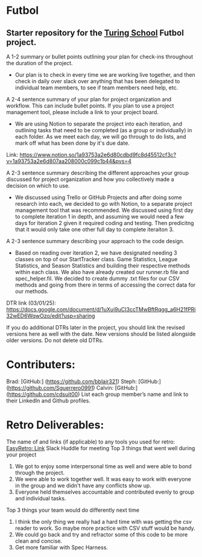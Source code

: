 # Futbol

## Starter repository for the [Turing School](https://turing.edu/) Futbol project.

A 1-2 summary or bullet points outlining your plan for check-ins throughout the duration of the project.
- Our plan is to check in every time we are working live together, and then check in daily over slack over anything that has been delegated to individual team members, to see if team members need help, etc.  

A 2-4 sentence summary of your plan for project organization and workflow. This can include bullet points. If you plan to use a project management tool, please include a link to your project board.
- We are using Notion to separate the project into each iteration, and outlining tasks that need to be completed (as a group or individually) in each folder. As we meet each day, we will go through to do lists, and mark off what has been done by it's due date.

Link: https://www.notion.so/1a93753a2e6d80cdbd9fc8d45512cf3c?v=1a93753a2e6d807aa208000c099c1b44&pvs=4

A 2-3 sentence summary describing the different approaches your group discussed for project organization and how you collectively made a decision on which to use.
- We discussed using Trello or GitHub Projects and after doing some research into each, we decided to go with Notion, to a separate project management tool that was recommended. We discussed using first day to complete iteration 1 in depth, and assuming we would need a few days for iteration 2 given it required coding and testing. Then predicitng that it would only take one other full day to complete iteraiton 3.

A 2-3 sentence summary describing your approach to the code design.
- Based on reading over iteration 2, we have designated needing 3 classes on top of our StartTracker class. Game Statistics, League Statistics, and Season Statistics and building their respective methods within each class. We also have already created our runner.rb file and spec_helper.fil. We decided to create dummy .txt files for our CSV methods and going from there in terms of accessing the correct data for our methods. 

DTR link (03/01/25): https://docs.google.com/document/d/1uXuj9uCI3ccTMwBftRqgg_a6H21fPRi32wED6WqwOzo/edit?usp=sharing

If you do additional DTRs later in the project, you should link the revised versions here as well with the date. New versions should be listed alongside older versions. Do not delete old DTRs.

# Contributers: 
Brad: [GitHub:] (https://github.com/bblair321)
Steph: [GitHub:] (https://github.com/Sguerrero0991)
Calvin: [GitHub:] (https://github.com/cdsuit00)
List each group member’s name and link to their LinkedIn and Github profiles.

# Retro Deliverables:
The name of and links (if applicable) to any tools you used for retro:
[EasyRetro: Link](https://easyretro.io/publicboard/4oggt1E7q5N6ZDarFnRl7rbau2g1/a074c70f-722d-4dc6-8923-0b50e1995690)
Slack Huddle for meeting 
Top 3 things that went well during your project
1. We got to enjoy some interpersonal time as well and were able to bond through the project.
2. We were able to work together well. It was easy to work with everyone in the group and we didn't have any conflicts show up.
3. Everyone held themselves accountable and contributed evenly to group and individual tasks.

Top 3 things your team would do differently next time
1. I think the only thing we really had a hard time with was getting the csv reader to work. So maybe more practice with CSV stuff would be handy.
2. We could go back and try and refractor some of this code to be more clean and concise.
3. Get more familiar with Spec Harness.
